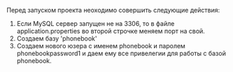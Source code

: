 Перед запуском проекта неоходимо совершить следующие действия:
1) Если MySQL сервер запущен не на 3306, то в файле application.properties во второй строчке меняем порт на свой.
2) Создаем базу 'phonebook'
3) Создаем нового юзера с именем phonebook и паролем phonebookpassword1 и даем ему все привелегии для работы с базой phonebook.
